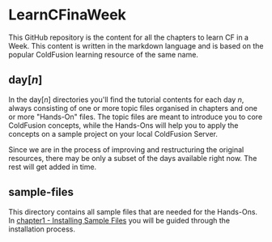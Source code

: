# LearnCFinaWeek
This GitHub repository is the content for all the chapters to learn CF in a Week. This content is written in the markdown language and is based on the popular ColdFusion learning resource of the same name.

## day[_n_]
In the day[_n_] directories you'll find the tutorial contents for each day _n_,
always consisting of one or more topic files organised in chapters and one or
more "Hands-On" files. The topic files are meant to introduce you to core
ColdFusion concepts, while the Hands-Ons will help you to apply the concepts
on a sample project on your local ColdFusion Server.

Since we are in the process of improving and restructuring the original resources,
there may be only a subset of the days available right now. The rest will get added in time.

## sample-files
This directory contains all sample files that are needed for the Hands-Ons.
In [chapter1 - Installing Sample Files](day1/chapter1/01.3_Installing_Sample_Files.md)
you will be guided through the installation process.